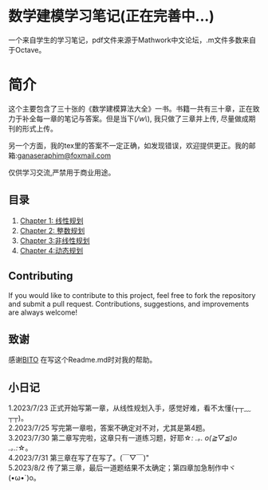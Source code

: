 # 数学建模学习笔记(正在完善中...)
一个来自学生的学习笔记，pdf文件来源于Mathwork中文论坛，.m文件多数来自于Octave。
# 简介
   这个主要包含了三十张的《数学建模算法大全》一书。书籍一共有三十章，正在致力于补全每一章的笔记与答案。但是当下(*/w\\*), 我只做了三章并上传, 尽量做成期刊的形式上传。

   另一个方面，我的tex里的答案不一定正确，如发现错误，欢迎提供更正。我的邮箱:[ganaseraphim@foxmail.com](mailto:ganaseraphim@foxmail.com)
   
   仅供学习交流,严禁用于商业用途。
 ## 目录
 1. [Chapter 1: 线性规划](./matlab/算法大全_第01章__线性规划.pdf)
2. [Chapter 2: 整数规划](./matlab/算法大全_第02章_整数规划.pdf)
3. [Chapter 3:非线性规划](./matlab/算法大全_第03章__非线性规划.pdf)
4. [Chapter 4:动态规划](./matlab/算法大全_第04章__动态规划.pdf)
 ## Contributing
 If you would like to contribute to this project, feel free to fork the repository and submit a pull request. Contributions, suggestions, and improvements are always welcome!
 ## 致谢
 感谢[BITO](https://github.com/BITO) 在写这个Readme.md时对我的帮助。
 ## 小日记
   1.2023/7/23 正式开始写第一章，从线性规划入手，感觉好难，看不太懂(┬┬﹏┬┬)。<br>
   2.2023/7/25 写完第一章啦，答案不确定对不对，尤其是第4题。<br>
   3.2023/7/30 第二章写完啦，这章只有一道练习题，好耶☆*: .｡. o(≧▽≦)o .｡.:*☆。<br>
   4.2023/7/31 第三章在写了在写了。(￣▽￣)"<br>
   5.2023/8/2  传了第三章，最后一道题结果不太确定；第四章加急制作中ヾ(•ω•`)o。
